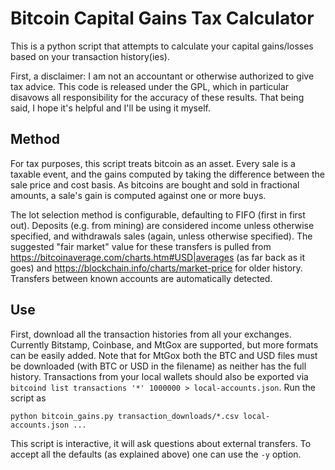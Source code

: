 Bitcoin Capital Gains Tax Calculator
====================================

This is a python script that attempts to calculate your capital gains/losses
based on your transaction history(ies).

First, a disclaimer: I am not an accountant or otherwise authorized to give tax advice.
This code is released under the GPL, which in particular disavows all responsibility for the accuracy of these results. That being said, I hope it's helpful and I'll be using it myself. 

Method
------

For tax purposes, this script treats bitcoin as an asset. Every sale is a taxable event, and the gains computed by taking the difference between the sale price and cost basis.  As bitcoins are bought and sold in fractional amounts, a sale's gain is computed against one or more buys.

The lot selection method is configurable, defaulting to FIFO (first in first out).  Deposits (e.g. from mining) are considered income unless otherwise specified, and withdrawals sales (again, unless otherwise specified).
The suggested "fair market" value for these transfers is pulled from https://bitcoinaverage.com/charts.htm#USD|averages (as far back as it goes) and https://blockchain.info/charts/market-price for older history. 
Transfers between known accounts are automatically detected.

Use
---

First, download all the transaction histories from all your exchanges.  Currently Bitstamp, Coinbase, and MtGox are supported, but more formats can be easily added.  Note that for MtGox both the BTC and USD files must be downloaded (with BTC or USD in the filename) as neither has the full history.  Transactions from your local wallets should also be exported via `bitcoind list transactions '*' 1000000 > local-accounts.json`.  Run the script as

    python bitcoin_gains.py transaction_downloads/*.csv local-accounts.json ...

This script is interactive, it will ask questions about external transfers.  To accept all the defaults (as explained above) one can use the `-y` option.


